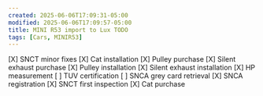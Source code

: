 ```yaml
---
created: 2025-06-06T17:09:31-05:00
modified: 2025-06-06T17:09:57-05:00
title: MINI R53 import to Lux TODO
tags: [Cars, MINIR53]
---
```


[X] SNCT minor fixes
[X] Cat installation
[X] Pulley purchase
[X] Silent exhaust purchase
[X] Pulley installation
[X] Silent exhaust installation
[X] HP measurement
[ ] TUV certification
[ ] SNCA grey card retrieval
[X] SNCA registration
[X] SNCT first inspection
[X] Cat purchase
